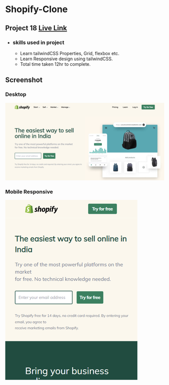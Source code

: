 # Shopify-Clone

## Project 18 [Live Link](https://shopify-clone-tailwindcss-18.netlify.app/)

- ### skills used in project
  - Learn tailwindCSS Properties, Grid, flexbox etc.
  - Learn Responsive design using tailwindCSS.
  - Total time taken 12hr to complete.
## Screenshot
### Desktop
![assignment 16](Shopify-Clone.png)
### Mobile Responsive
![assignment 16](Shopify-Clone-responsive.png)
